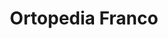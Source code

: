 ---
title: "Ortopedia Franco"
url: /ciudad-de-la-costa/ortopedia-franco/
shop: suministros médicos
---